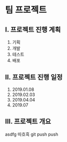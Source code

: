 # 팀 프로젝트
 
## I. 프로젝트 진행 계획
1. 기획
2. 개발
3. 테스트
4. 배포

## II. 프로젝트 진행 일정
1. 2019.01.08
2. 2019.02.03
3. 2019.04.04
4. 2019.07

## III. 프로젝트 개요
asdfg 
따흐흑 git push push
